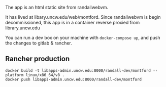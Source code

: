 The app is an html static site from randallwebvm.

It has lived at libary.uncw.edu/web/montford.  Since randallwebvm is begin decommissioned, this app is in a container reverse proxied from library.uncw.edu

You can run a dev box on your machine with `docker-compose up`, and push the changes to gitlab & rancher.

## Rancher production

```
docker build -t libapps-admin.uncw.edu:8000/randall-dev/montford --platform linux/x86_64/v8 .
docker push libapps-admin.uncw.edu:8000/randall-dev/montford
```